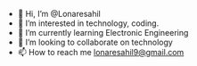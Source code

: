 - 👋 Hi, I’m @Lonaresahil
- 👀 I’m interested in technology, coding.
- 🌱 I’m currently learning Electronic Engineering
- 💞️ I’m looking to collaborate on technology
- 📫 How to reach me lonaresahil9@gmail.com

<!---
Lonaresahil/Lonaresahil is a ✨ special ✨ repository because its `README.md` (this file) appears on your GitHub profile.
You can click the Preview link to take a look at your changes.
--->
